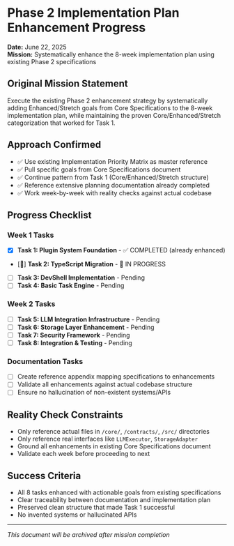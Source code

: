 
# Phase 2 Implementation Plan Enhancement Progress
**Date:** June 22, 2025  
**Mission:** Systematically enhance the 8-week implementation plan using existing Phase 2 specifications

## Original Mission Statement
Execute the existing Phase 2 enhancement strategy by systematically adding Enhanced/Stretch goals from Core Specifications to the 8-week implementation plan, while maintaining the proven Core/Enhanced/Stretch categorization that worked for Task 1.

## Approach Confirmed
- ✅ Use existing Implementation Priority Matrix as master reference
- ✅ Pull specific goals from Core Specifications document  
- ✅ Continue pattern from Task 1 (Core/Enhanced/Stretch structure)
- ✅ Reference extensive planning documentation already completed
- ✅ Work week-by-week with reality checks against actual codebase

## Progress Checklist

### Week 1 Tasks
- [x] **Task 1: Plugin System Foundation** - ✅ COMPLETED (already enhanced)
- [🎯] **Task 2: TypeScript Migration** - 🔄 IN PROGRESS
- [ ] **Task 3: DevShell Implementation** - Pending
- [ ] **Task 4: Basic Task Engine** - Pending

### Week 2 Tasks  
- [ ] **Task 5: LLM Integration Infrastructure** - Pending
- [ ] **Task 6: Storage Layer Enhancement** - Pending
- [ ] **Task 7: Security Framework** - Pending
- [ ] **Task 8: Integration & Testing** - Pending

### Documentation Tasks
- [ ] Create reference appendix mapping specifications to enhancements
- [ ] Validate all enhancements against actual codebase structure
- [ ] Ensure no hallucination of non-existent systems/APIs

## Reality Check Constraints
- Only reference actual files in `/core/`, `/contracts/`, `/src/` directories
- Only reference real interfaces like `LLMExecutor`, `StorageAdapter` 
- Ground all enhancements in existing Core Specifications document
- Validate each week before proceeding to next

## Success Criteria
- All 8 tasks enhanced with actionable goals from existing specifications
- Clear traceability between documentation and implementation plan
- Preserved clean structure that made Task 1 successful
- No invented systems or hallucinated APIs

---
*This document will be archived after mission completion*

